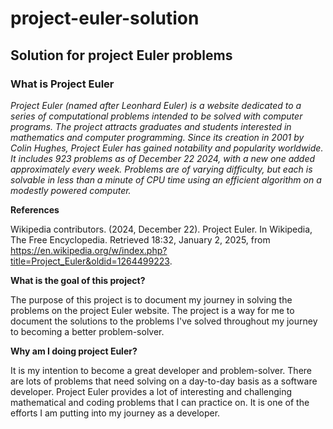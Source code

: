 # project-euler-solution

## Solution for project Euler problems

### **What is Project Euler**

_Project Euler (named after Leonhard Euler) is a website dedicated to a series of computational problems intended to be solved with computer programs. The project attracts graduates and students interested in mathematics and computer programming. Since its creation in 2001 by Colin Hughes, Project Euler has gained notability and popularity worldwide. It includes 923 problems as of December 22 2024, with a new one added approximately every week. Problems are of varying difficulty, but each is solvable in less than a minute of CPU time using an efficient algorithm on a modestly powered computer._

**References**

Wikipedia contributors. (2024, December 22). Project Euler. In Wikipedia, The Free Encyclopedia. Retrieved 18:32, January 2, 2025, from https://en.wikipedia.org/w/index.php?title=Project_Euler&oldid=1264499223.

**What is the goal of this project?**

The purpose of this project is to document my journey in solving the problems on the project Euler website. The project is a way for me to document the solutions to the problems I've solved throughout my journey to becoming a better problem-solver.

**Why am I doing project Euler?**

It is my intention to become a great developer and problem-solver. There are lots of problems that need solving on a day-to-day basis as a software developer. Project Euler provides a lot of interesting and challenging mathematical and coding problems that I can practice on. It is one of the efforts I am putting into my journey as a developer.
